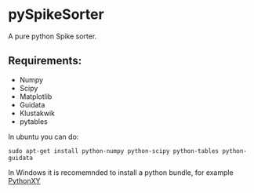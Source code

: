 pySpikeSorter
=============

A pure python Spike sorter.

Requirements:
-------------
* Numpy
* Scipy
* Matplotlib
* Guidata
* Klustakwik
* pytables

In ubuntu you can do:

    sudo apt-get install python-numpy python-scipy python-tables python-guidata

In Windows it is recomemnded to install a python bundle, for example [PythonXY](https://code.google.com/p/pythonxy/)
